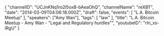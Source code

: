 {
    "channelID": "UCJnKNq1ro2l5oxB-bAeaOhQ",
    "channelName": "reXBT",
    "date": "2014-03-09T04:06:18.000Z",
    "draft": false,
    "events": [
        "L.A. Bitcoin Meetup"
    ],
    "speakers": ["Amy Wan"],
    "tags": [
        "law"
    ],
    "title": "L.A. Bitcoin Meetup - Amy Wan - \"Legal and Regulatory hurdles\"",
    "youtubeID": "rIn_xs-IRgU"
}

